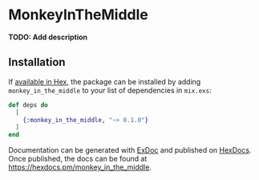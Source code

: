 # MonkeyInTheMiddle

**TODO: Add description**

## Installation

If [available in Hex](https://hex.pm/docs/publish), the package can be installed
by adding `monkey_in_the_middle` to your list of dependencies in `mix.exs`:

```elixir
def deps do
  [
    {:monkey_in_the_middle, "~> 0.1.0"}
  ]
end
```

Documentation can be generated with [ExDoc](https://github.com/elixir-lang/ex_doc)
and published on [HexDocs](https://hexdocs.pm). Once published, the docs can
be found at <https://hexdocs.pm/monkey_in_the_middle>.

